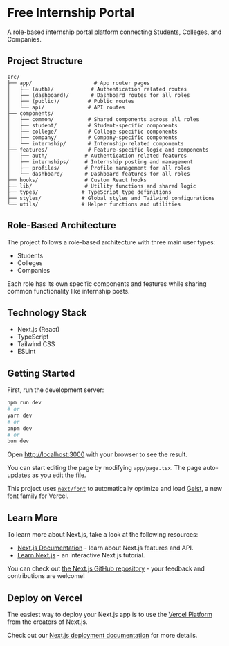 # Free Internship Portal

A role-based internship portal platform connecting Students, Colleges, and Companies.

## Project Structure

```
src/
├── app/                    # App router pages
│   ├── (auth)/            # Authentication related routes
│   ├── (dashboard)/       # Dashboard routes for all roles
│   ├── (public)/         # Public routes
│   └── api/              # API routes
├── components/
│   ├── common/           # Shared components across all roles
│   ├── student/          # Student-specific components
│   ├── college/          # College-specific components
│   ├── company/          # Company-specific components
│   └── internship/       # Internship-related components
├── features/             # Feature-specific logic and components
│   ├── auth/            # Authentication related features
│   ├── internships/     # Internship posting and management
│   ├── profiles/        # Profile management for all roles
│   └── dashboard/       # Dashboard features for all roles
├── hooks/               # Custom React hooks
├── lib/                 # Utility functions and shared logic
├── types/              # TypeScript type definitions
├── styles/             # Global styles and Tailwind configurations
└── utils/              # Helper functions and utilities
```

## Role-Based Architecture

The project follows a role-based architecture with three main user types:
- Students
- Colleges
- Companies

Each role has its own specific components and features while sharing common functionality like internship posts.

## Technology Stack

- Next.js (React)
- TypeScript
- Tailwind CSS
- ESLint

## Getting Started

First, run the development server:

```bash
npm run dev
# or
yarn dev
# or
pnpm dev
# or
bun dev
```

Open [http://localhost:3000](http://localhost:3000) with your browser to see the result.

You can start editing the page by modifying `app/page.tsx`. The page auto-updates as you edit the file.

This project uses [`next/font`](https://nextjs.org/docs/app/building-your-application/optimizing/fonts) to automatically optimize and load [Geist](https://vercel.com/font), a new font family for Vercel.

## Learn More

To learn more about Next.js, take a look at the following resources:

- [Next.js Documentation](https://nextjs.org/docs) - learn about Next.js features and API.
- [Learn Next.js](https://nextjs.org/learn) - an interactive Next.js tutorial.

You can check out [the Next.js GitHub repository](https://github.com/vercel/next.js) - your feedback and contributions are welcome!

## Deploy on Vercel

The easiest way to deploy your Next.js app is to use the [Vercel Platform](https://vercel.com/new?utm_medium=default-template&filter=next.js&utm_source=create-next-app&utm_campaign=create-next-app-readme) from the creators of Next.js.

Check out our [Next.js deployment documentation](https://nextjs.org/docs/app/building-your-application/deploying) for more details.
